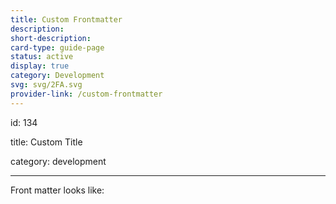 ```yaml
---
title: Custom Frontmatter
description: 
short-description: 
card-type: guide-page
status: active
display: true
category: Development
svg: svg/2FA.svg
provider-link: /custom-frontmatter
---
```



id: 134


title: Custom Title 


category: development


---


Front matter looks like:
</div>
</div>